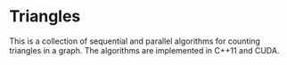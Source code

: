 Triangles
=========

This is a collection of sequential and parallel algorithms for counting
triangles in a graph.  The algorithms are implemented in C++11 and CUDA.

